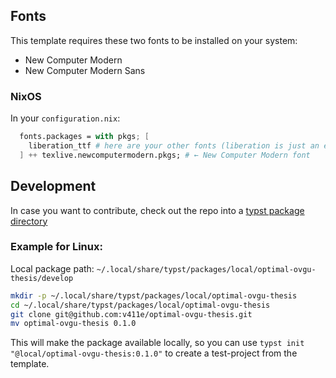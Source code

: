 ## Fonts
This template requires these two fonts to be installed on your system:
- New Computer Modern
- New Computer Modern Sans

### NixOS
In your `configuration.nix`:
```nix
  fonts.packages = with pkgs; [
    liberation_ttf # here are your other fonts (liberation is just an example)
  ] ++ texlive.newcomputermodern.pkgs; # ← New Computer Modern font
```

## Development
In case you want to contribute, check out the repo into a [typst package directory](https://github.com/typst/packages?tab=readme-ov-file#local-packages) 

### Example for Linux:
Local package path: `~/.local/share/typst/packages/local/optimal-ovgu-thesis/develop`

```sh
mkdir -p ~/.local/share/typst/packages/local/optimal-ovgu-thesis
cd ~/.local/share/typst/packages/local/optimal-ovgu-thesis
git clone git@github.com:v411e/optimal-ovgu-thesis.git
mv optimal-ovgu-thesis 0.1.0
```

This will make the package available locally, so you can use `typst init "@local/optimal-ovgu-thesis:0.1.0"` to create a test-project from the template.
